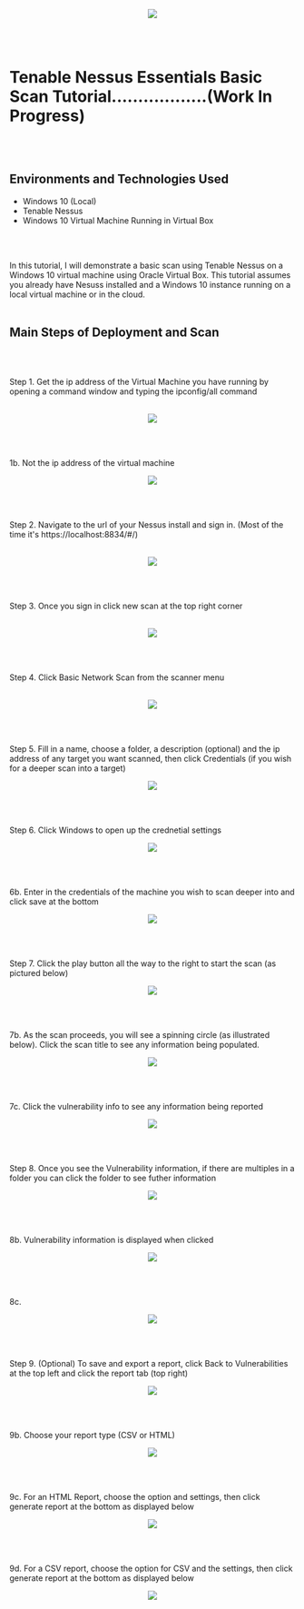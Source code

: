 <p align="center">
<img src="https://imgur.com/pS68rrA.png alt="Traffic Examination"/>
</p>
<br />
<br />
 
<h1>Tenable Nessus Essentials Basic Scan Tutorial..................(Work In Progress)</h1>
<br />
<br />


<h2>Environments and Technologies Used</h2>

- Windows 10 (Local)
- Tenable Nessus 
- Windows 10 Virtual Machine Running in Virtual Box
<br />
<br />


In this tutorial, I will demonstrate a basic scan using Tenable Nessus on a Windows 10 virtual machine using Oracle Virtual Box. This tutorial assumes you already have Nesuss installed and a Windows 10 instance running on a local virtual machine or in the cloud.
<br />
<br />

<h2>Main Steps of Deployment and Scan</h2>
<br />
<br />


Step 1. Get the ip address of the Virtual Machine you have running by opening a command window and typing the ipconfig/all command
<br />
<br />

<p align="center">
<img src="https://imgur.com/g84UVyf.png alt="Traffic Examination"/>
</p>
<br />
<br />

1b. Not the ip address of the virtual machine
<p align="center">
<img src="https://imgur.com/57qhqzY.png alt="Traffic Examination"/>
</p>
<br />
<br />
 

Step 2. Navigate to the url of your Nessus install and sign in. (Most of the time it's https://localhost:8834/#/)
<br />
<br />

<p align="center">
<img src="https://imgur.com/b7Kc2cl.png alt="Traffic Examination"/>
</p>
<br />
<br />

Step 3. Once you sign in click new scan at the top right corner
<br />
<br />

<p align="center">
<img src="https://imgur.com/qRo4PuU.png alt="Traffic Examination"/>
</p>
<br />
<br />


Step 4. Click Basic Network Scan from the scanner menu 
<br />
<br />

<p align="center">
<img src="https://imgur.com/lJtCGxb.png alt="Traffic Examination"/>
</p>
<br />
<br />

Step 5. Fill in a name, choose a folder, a description (optional) and the ip address of any target you want scanned, then click Credentials (if you wish for a deeper scan into a target)

<p align="center">
<img src="https://imgur.com/1npWpsm.png alt="Traffic Examination"/>
</p>
<br />
<br />


Step 6. Click Windows to open up the crednetial settings

<p align="center">
<img src="https://imgur.com/aVqTtNd.png alt="Traffic Examination"/>
</p>
<br />
<br />



6b. Enter in the credentials of the machine you wish to scan deeper into and click save at the bottom 

<p align="center">
<img src="https://imgur.com/vLsOX37.png alt="Traffic Examination"/>
</p>
<br />
<br />


Step 7. Click the play button all the way to the right to start the scan (as pictured below)

<p align="center">
<img src="https://imgur.com/wDedJFe.png alt="Traffic Examination"/>
</p>
<br />
<br />

7b. As the scan proceeds, you will see a spinning circle (as illustrated below). Click the scan title to see any information being populated.

<p align="center">
<img src="https://imgur.com/7efNG06.png alt="Traffic Examination"/>
</p>
<br />
<br />


7c. Click the vulnerability info to see any information being reported

<p align="center">
<img src="https://imgur.com/VbP9hsm.png alt="Traffic Examination"/>
</p>
<br />
<br />


Step 8. Once you see the Vulnerability information, if there are multiples in a folder you can click the folder to see futher information

<p align="center">
<img src="https://imgur.com/R0Eq4bn.png alt="Traffic Examination"/>
</p>
<br />
<br />


8b. Vulnerability information is displayed when clicked 

<p align="center">
<img src="https://imgur.com/wjEPj7X.png alt="Traffic Examination"/>
</p>
<br />
<br />

8c.

<p align="center">
<img src="https://imgur.com/bNQEeZJ.png alt="Traffic Examination"/>
</p>
<br />
<br />


Step 9. (Optional) To save and export a report, click Back to Vulnerabilities at the top left and click the report tab (top right)

<p align="center">
<img src="https://imgur.com/rloHmAt.png alt="Traffic Examination"/>
</p>
<br />
<br />

9b. Choose your report type (CSV or HTML)

<p align="center">
<img src="https://imgur.com/YlWSPYC.png alt="Traffic Examination"/>
</p>
<br />
<br />



9c. For an HTML Report, choose the option and settings, then click generate report at the bottom as displayed below 

<p align="center">
<img src="https://imgur.com/YlWSPYC.png alt="Traffic Examination"/>
</p>
<br />
<br />


9d. For a CSV report, choose the option for CSV and the settings, then click generate report at the bottom as displayed below

<p align="center">
<img src="https://imgur.com/dzcDnSV.png alt="Traffic Examination"/>
</p>
<br />
<br />










